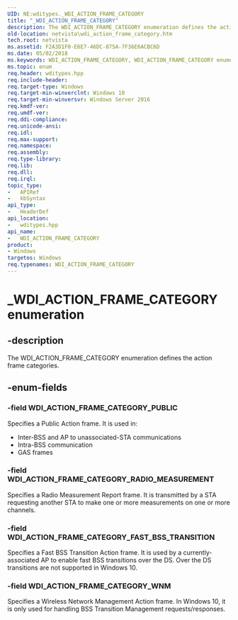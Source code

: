 ```yaml
---
UID: NE:wditypes._WDI_ACTION_FRAME_CATEGORY
title: "_WDI_ACTION_FRAME_CATEGORY"
description: The WDI_ACTION_FRAME_CATEGORY enumeration defines the action frame categories.
old-location: netvista\wdi_action_frame_category.htm
tech.root: netvista
ms.assetid: F2A3D1F0-E6E7-46DC-875A-7F36E6ACBC6D
ms.date: 05/02/2018
ms.keywords: WDI_ACTION_FRAME_CATEGORY, WDI_ACTION_FRAME_CATEGORY enumeration [Device and Driver Installation], WDI_ACTION_FRAME_CATEGORY_FAST_BSS_TRANSITION, WDI_ACTION_FRAME_CATEGORY_PUBLIC, WDI_ACTION_FRAME_CATEGORY_RADIO_MEASUREMENT, WDI_ACTION_FRAME_CATEGORY_WNM, _WDI_ACTION_FRAME_CATEGORY, netvista.wdi_action_frame_category, netvista.wifi_action_frame_category, wditypes/WDI_ACTION_FRAME_CATEGORY, wditypes/WDI_ACTION_FRAME_CATEGORY_FAST_BSS_TRANSITION, wditypes/WDI_ACTION_FRAME_CATEGORY_PUBLIC, wditypes/WDI_ACTION_FRAME_CATEGORY_RADIO_MEASUREMENT, wditypes/WDI_ACTION_FRAME_CATEGORY_WNM
ms.topic: enum
req.header: wditypes.hpp
req.include-header: 
req.target-type: Windows
req.target-min-winverclnt: Windows 10
req.target-min-winversvr: Windows Server 2016
req.kmdf-ver: 
req.umdf-ver: 
req.ddi-compliance: 
req.unicode-ansi: 
req.idl: 
req.max-support: 
req.namespace: 
req.assembly: 
req.type-library: 
req.lib: 
req.dll: 
req.irql: 
topic_type:
-	APIRef
-	kbSyntax
api_type:
-	HeaderDef
api_location:
-	wditypes.hpp
api_name:
-	WDI_ACTION_FRAME_CATEGORY
product:
- Windows
targetos: Windows
req.typenames: WDI_ACTION_FRAME_CATEGORY
---
```


# _WDI_ACTION_FRAME_CATEGORY enumeration


## -description


The WDI_ACTION_FRAME_CATEGORY enumeration defines the action frame categories.


## -enum-fields




### -field WDI_ACTION_FRAME_CATEGORY_PUBLIC

Specifies a Public Action frame.  It is used in:

<ul>
<li>Inter-BSS and AP to unassociated-STA communications</li>
<li>Intra-BSS communication</li>
<li>GAS frames</li>
</ul>

### -field WDI_ACTION_FRAME_CATEGORY_RADIO_MEASUREMENT

Specifies a Radio Measurement Report frame. It is transmitted by a STA requesting another STA to make one or more measurements on one or more channels.


### -field WDI_ACTION_FRAME_CATEGORY_FAST_BSS_TRANSITION

Specifies a Fast BSS Transition Action frame.  It is used by a currently-associated AP to enable fast BSS transitions over the DS.  Over the DS transitions are not supported in Windows 10.


### -field WDI_ACTION_FRAME_CATEGORY_WNM

Specifies a Wireless Network Management Action frame.  In Windows 10, it is only used for handling BSS Transition Management requests/responses.


